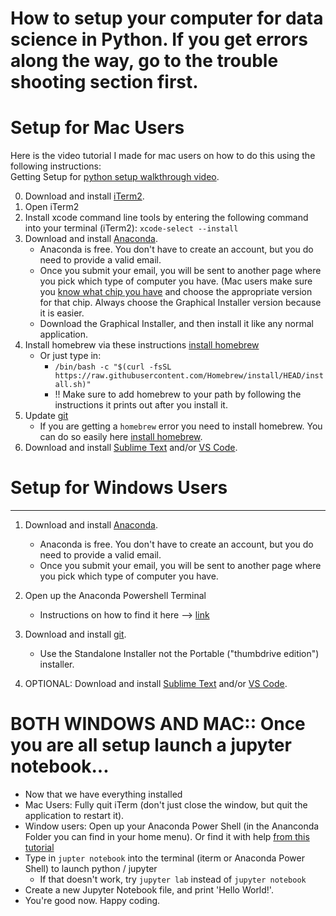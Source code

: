 
# How to setup your computer for data science in Python.  If you get errors along the way, go to the trouble shooting section first. 

# Setup for Mac Users
Here is the video tutorial I made for mac users on how to do this using the following instructions:  
Getting Setup for [python setup walkthrough video](https://drive.google.com/file/d/1-YaquavYYAHDnCCqm8ZQCR7M0h61AZAL/view?usp=drive_link).  

0. Download and install [iTerm2](https://iterm2.com/downloads.html).
1. Open iTerm2
2. Install xcode command line tools by entering the following command into your terminal (iTerm2):   `xcode-select --install`
3. Download and install [Anaconda](https://www.anaconda.com/download).  
	*  Anaconda is free. You don't have to create an account, but you do need to provide a valid email. 
	* Once you submit your email, you will be sent to another page where you pick which type of computer you have.  (Mac users make sure you [know what chip  you have](https://www.howtogeek.com/706226/how-to-check-if-your-mac-is-using-an-intel-or-apple-silicon-processor/) and choose the appropriate version for that chip.  Always choose the Graphical Installer version because it is easier. 
	* Download the Graphical Installer, and then install it like any normal application. 
4. Install homebrew via these instructions [install homebrew](https://brew.sh/)
	* Or just type in: 
		* `/bin/bash -c "$(curl -fsSL https://raw.githubusercontent.com/Homebrew/install/HEAD/install.sh)"`
		* !! Make sure to add homebrew to your path by following the instructions it prints out after you install it. 
6. Update [git](https://git-scm.com/download/mac)
	* If you are getting a `homebrew` error you need to install homebrew. You can do so easily here [install homebrew](https://brew.sh/).
7. Download and install [Sublime Text](https://www.sublimetext.com/) and/or [VS Code](https://code.visualstudio.com/download).   

# Setup for Windows Users
---

1. Download and install [Anaconda](https://www.anaconda.com/download).  
	*  Anaconda is free. You don't have to create an account, but you do need to provide a valid email. 
	* Once you submit your email, you will be sent to another page where you pick which type of computer you have. 

2. Open up the Anaconda Powershell Terminal
	* Instructions on how to find it here --> [link](https://saturncloud.io/blog/how-to-access-anaconda-command-prompt-in-windows-10-64bit/#method-1-through-the-start-menu)
4. Download and install [git](https://git-scm.com/download/win).
	* Use the Standalone Installer not the Portable ("thumbdrive edition") installer. 

5. OPTIONAL: Download and install [Sublime Text](https://www.sublimetext.com/) and/or [VS Code](https://code.visualstudio.com/download).   


# BOTH WINDOWS AND MAC:: Once you are all setup launch a jupyter notebook...

* Now that we have everything installed
* Mac Users:  Fully quit iTerm (don't just close the window, but quit the application to restart it). 
* Window users: Open up your Anaconda Power Shell (in the Ananconda Folder you can find in your home menu). Or find it with help [from this tutorial](https://saturncloud.io/blog/how-to-access-anaconda-command-prompt-in-windows-10-64bit/#method-1-through-the-start-menu)
* Type in `jupter notebook` into the terminal (iterm or Anaconda Power Shell) to launch python / jupyter
	* If that doesn't work, try `jupyter lab` instead of `jupyter notebook`
* Create a new Jupyter Notebook file, and print 'Hello World!'. 
* You're good now. Happy coding.
